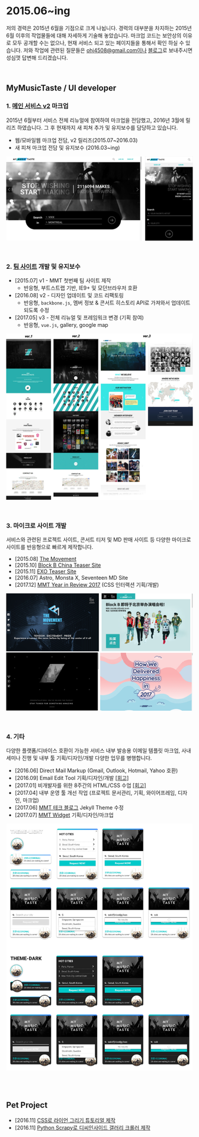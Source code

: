 # 2015.06~ing
저의 경력은 2015년 6월을 기점으로 크게 나뉩니다. 경력의 대부분을 차지하는 2015년 6월 이후의 작업물들에 대해 자세하게 기술해 놓았습니다. 마크업 코드는 보안상의 이유로 모두 공개할 수는 없으나, 현재 서비스 되고 있는 페이지들을 통해서 확인 하실 수 있습니다. 저와 작업에 관련된 질문들은 ohj4508@gmail.com이나 [블로그](http://zinee-world.tistory.com/guestbook)로 보내주시면 성심껏 답변해 드리겠습니다.

<br>

## MyMusicTaste / UI developer

### 1. [메인 서비스 v2](http://mymusictaste.com) 마크업
2015년 6월부터 서비스 전체 리뉴얼에 참여하여 마크업을 전담했고, 2016년 3월에 릴리즈 하였습니다. 그 후 현재까지 새 피쳐 추가 및 유지보수를 담당하고 있습니다.
* 웹/모바일웹 마크업 전담, v2 릴리즈(2015.07~2016.03)
* 새 피쳐 마크업 전담 및 유지보수 (2016.03~ing)

![mymusictaste.com](./img/mmt.png)

<br>

### 2. [팀 사이트](http://team.mymusictaste.com) 개발 및 유지보수
* [2015.07] v1 - MMT 첫번째 팀 사이트 제작
	* 반응형, 부트스트랩 기반, IE9+ 및 모던브라우저 호환
* [2016.08] v2 - 디자인 업데이트 및 코드 리팩토링
	* 반응형, `backbone.js`, 멤버 정보 & 콘서트 히스토리 API로 가져와서 업데이트 되도록 수정
* [2017.05] v3 - 전체 리뉴얼 및 프레임워크 변경 (기획 참여)
	* 반응형, `vue.js`, gallery, google map

![Team MyMusicTaste](./img/mmt_team.jpg)

<br>

### 3. 마이크로 사이트 개발
서비스와 관련된 프로젝트 사이트, 콘서트 티저 및 MD 판매 사이트 등 다양한 마이크로 사이트를 반응형으로 빠르게 제작합니다.
* [2015.08] [The Movement](http://movement.mymusictaste.com/)
* [2015.10] [Block B China Teaser Site](http://code.mymusictaste.com/blockb/dev2.html)
* [2015.11] [EXO Teaser Site](http://code.mymusictaste.com/exo)
* [2016.07] Astro, Monsta X, Seventeen MD Site 
* [2017.12] [MMT Year in Review 2017](http://2017.mymusictaste.com) (CSS 인터랙션 기획/개발)

![마이크로 사이트](./img/mmt_micro.png)

<br>

### 4. 기타
다양한 플랫폼/디바이스 호환이 가능한 서비스 내부 발송용 이메일 템플릿 마크업, 사내 세미나 진행 및 내부 툴 기획/디자인/개발 다양한 업무를 병행합니다.
* [2016.06] Direct Mail Markup (Gmail, Outlook, Hotmail, Yahoo 호환)
* [2016.09] Email Edit Tool 기획/디자인/개발 [[회고]](http://zinee-world.tistory.com/395)
* [2017.01] 비개발자를 위한 8주간의 HTML/CSS 수업 [[회고]](http://zinee-world.tistory.com/456?category=614533) 
* [2017.04] 내부 운영 툴 개선 작업 (프로젝트 문서관리, 기획, 와이어프레임, 디자인, 마크업)
* [2017.06] [MMT 테크 블로그](http://mymusictaste.github.io) Jekyll Theme 수정
* [2017.07] [MMT Widget](https://codepen.io/zineeworld/full/BJRXLp/) 기획/디자인/마크업

![MMT Widget](./img/mmt_widget.jpg)

<br>
<br>

## Pet Project
* [2016.11] [CSS로 라이언 그리기 튜토리얼 제작](http://zinee-world.tistory.com/category/CSS%20Drawing/Tutorial)
* [2016.11] [Python Scrapy로 디씨인사이드 갤러리 크롤러 제작](http://zinee-world.tistory.com/408?category=614533)
